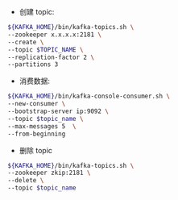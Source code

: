 * 创建 topic:
```BASH
${KAFKA_HOME}/bin/kafka-topics.sh \
--zookeeper x.x.x.x:2181 \
--create \
--topic $TOPIC_NAME \
--replication-factor 2 \
--partitions 3
```
* 消费数据:
```bash
${KAFKA_HOME}/bin/kafka-console-consumer.sh \
--new-consumer \
--bootstrap-server ip:9092 \
--topic $topic_name \
--max-messages 5  \
--from-beginning
```
* 删除 topic
```bash
${KAFKA_HOME}/bin/kafka-topics.sh \
--zookeeper zkip:2181 \
--delete \
--topic $topic_name
```
